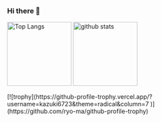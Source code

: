### Hi there 👋

<!--
**kazuki6723/kazuki6723** is a ✨ _special_ ✨ repository because its `README.md` (this file) appears on your GitHub profile.

Here are some ideas to get you started:

- 🔭 I’m currently working on ...
- 🌱 I’m currently learning ...
- 👯 I’m looking to collaborate on ...
- 🤔 I’m looking for help with ...
- 💬 Ask me about ...
- 📫 How to reach me: ...
- 😄 Pronouns: ...
- ⚡ Fun fact: ...
-->
<p align="left"> 
  <img alt="Top Langs" height="150px" src="https://github-readme-stats.vercel.app/api/top-langs/?username=kazuki6723&layout=compact&show_icons=true&theme=radical" />
  <img alt="github stats" height="150px" src="https://github-readme-stats.vercel.app/api?username=kazuki6723&theme=radical&show_icons=ture" />
</p>
[![trophy](https://github-profile-trophy.vercel.app/?username=kazuki6723&theme=radical&column=7
)](https://github.com/ryo-ma/github-profile-trophy)
